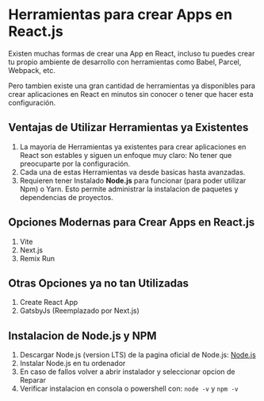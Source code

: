 # Herramientas para crear Apps en React.js
Existen muchas formas de crear una App en React, incluso tu puedes crear tu propio ambiente de desarrollo con herramientas como Babel, Parcel, Webpack, etc.

Pero tambien existe una gran cantidad de herramientas ya disponibles para crear aplicaciones en React en minutos sin conocer o tener que hacer esta configuración.

## Ventajas de Utilizar Herramientas ya Existentes
1. La mayoria de Herramientas ya existentes para crear aplicaciones en React son estables y siguen un enfoque muy claro: No tener que preocuparte por la configuración.
2. Cada una de estas Herramientas va desde basicas hasta avanzadas.
3. Requieren tener Instalado **Node.js** para funcionar (para poder utilizar Npm) o Yarn. Esto permite administrar la instalacion de paquetes y dependencias de proyectos.

## Opciones Modernas para Crear Apps en React.js
1. Vite
2. Next.js
3. Remix Run

## Otras Opciones ya no tan Utilizadas
1. Create React App
2. GatsbyJs (Reemplazado por Next.js)

## Instalacion de Node.js y NPM
1. Descargar Node.js (version LTS) de la pagina oficial de Node.js: [Node.js](https://nodejs.org/en/)
2. Instalar Node.js en tu ordenador
3. En caso de fallos volver a abrir instalador y seleccionar opcion de Reparar
4. Verificar instalacion en consola o powershell con: `node -v` y `npm -v`